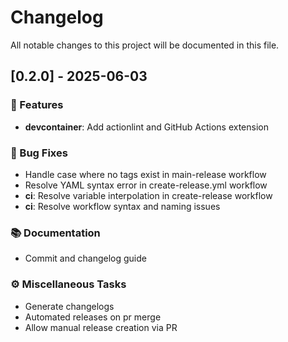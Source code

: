 # Changelog

All notable changes to this project will be documented in this file.

## [0.2.0] - 2025-06-03

### 🚀 Features

- **devcontainer**: Add actionlint and GitHub Actions extension

### 🐛 Bug Fixes

- Handle case where no tags exist in main-release workflow
- Resolve YAML syntax error in create-release.yml workflow
- **ci**: Resolve variable interpolation in create-release workflow
- **ci**: Resolve workflow syntax and naming issues

### 📚 Documentation

- Commit and changelog guide

### ⚙️ Miscellaneous Tasks

- Generate changelogs
- Automated releases on pr merge
- Allow manual release creation via PR

<!-- generated by git-cliff -->
